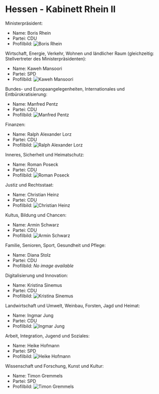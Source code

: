 # Hessen - Kabinett Rhein II

Ministerpräsident:
* Name: Boris Rhein
* Partei: CDU
* Profilbild: ![Boris Rhein](https://upload.wikimedia.org/wikipedia/commons/thumb/4/40/BORIS-RHEIN-4363.jpg/400px-BORIS-RHEIN-4363.jpg)

Wirtschaft, Energie, Verkehr, Wohnen und ländlicher Raum (gleichzeitig: Stellvertreter des Ministerpräsidenten):
* Name: Kaweh Mansoori
* Partei: SPD
* Profilbild: ![Kaweh Mansoori](https://upload.wikimedia.org/wikipedia/commons/thumb/a/af/Kaweh_Mansoori_%282021%29.jpg/400px-Kaweh_Mansoori_%282021%29.jpg)

Bundes- und Europaangelegenheiten, Internationales und Entbürokratisierung:
* Name: Manfred Pentz
* Partei: CDU
* Profilbild: ![Manfred Pentz](https://upload.wikimedia.org/wikipedia/commons/thumb/3/39/M-pentz.jpg/400px-M-pentz.jpg)

Finanzen:
* Name: Ralph Alexander Lorz
* Partei: CDU
* Profilbild: ![Ralph Alexander Lorz](https://upload.wikimedia.org/wikipedia/commons/thumb/3/35/MJK_43342_Ralph_Alexander_Lorz_%28Hessischer_Landtag_2019%29.jpg/400px-MJK_43342_Ralph_Alexander_Lorz_%28Hessischer_Landtag_2019%29.jpg)

Inneres, Sicherheit und Heimatschutz:
* Name: Roman Poseck
* Partei: CDU
* Profilbild: ![Roman Poseck](https://upload.wikimedia.org/wikipedia/commons/thumb/9/97/Portrait_Prof._Dr._Roman_Poseck_2_.jpg/400px-Portrait_Prof._Dr._Roman_Poseck_2_.jpg)

Justiz und Rechtsstaat:
* Name: Christian Heinz
* Partei: CDU
* Profilbild: ![Christian Heinz](https://upload.wikimedia.org/wikipedia/commons/thumb/c/cc/MJK_43414_Christian_Heinz_%28Hessischer_Landtag_2019%29.jpg/400px-MJK_43414_Christian_Heinz_%28Hessischer_Landtag_2019%29.jpg)

Kultus, Bildung und Chancen:
* Name: Armin Schwarz
* Partei: CDU
* Profilbild: ![Armin Schwarz](https://upload.wikimedia.org/wikipedia/commons/thumb/e/e3/0303R-Armin_Schwarz%2C_CDU.jpg/400px-0303R-Armin_Schwarz%2C_CDU.jpg)

Familie, Senioren, Sport, Gesundheit und Pflege:
* Name: Diana Stolz
* Partei: CDU
* Profilbild: *No image available*

Digitalisierung und Innovation:
* Name: Kristina Sinemus
* Partei: CDU
* Profilbild: ![Kristina Sinemus](https://upload.wikimedia.org/wikipedia/commons/thumb/7/73/Kristina_Sinemus_%282022%29.jpg/400px-Kristina_Sinemus_%282022%29.jpg)

Landwirtschaft und Umwelt, Weinbau, Forsten, Jagd und Heimat:
* Name: Ingmar Jung
* Partei: CDU
* Profilbild: ![Ingmar Jung](https://upload.wikimedia.org/wikipedia/commons/thumb/4/4f/0761R-CDU%2C_Ingmar_Jung.jpg/400px-0761R-CDU%2C_Ingmar_Jung.jpg)

Arbeit, Integration, Jugend und Soziales:
* Name: Heike Hofmann
* Partei: SPD
* Profilbild: ![Heike Hofmann](https://upload.wikimedia.org/wikipedia/commons/thumb/1/1b/Hofmann%2C_Heike_%28SPD-Fraktion_Hessen%2C_Christof_Mattes%29_%28cropped%29.jpg/400px-Hofmann%2C_Heike_%28SPD-Fraktion_Hessen%2C_Christof_Mattes%29_%28cropped%29.jpg)

Wissenschaft und Forschung, Kunst und Kultur:
* Name: Timon Gremmels
* Partei: SPD
* Profilbild: ![Timon Gremmels](https://upload.wikimedia.org/wikipedia/commons/thumb/5/57/2020-02-13_Deutscher_Bundestag_IMG_3311_by_Stepro.jpg/400px-2020-02-13_Deutscher_Bundestag_IMG_3311_by_Stepro.jpg)
